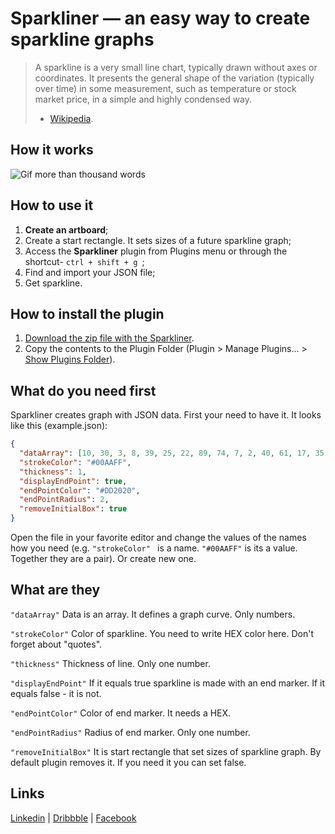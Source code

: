 # Sparkliner — an easy way to create sparkline graphs
> A sparkline is a very small line chart, typically drawn without axes or coordinates. It presents the general shape of the variation (typically over time) in some measurement, such as temperature or stock market price, in a simple and highly condensed way.
> - [Wikipedia](https://en.wikipedia.org/wiki/Sparkline).

## How it works
![Gif more than thousand words](/how-to.gif)

## How to use it
1. **Create an artboard**;
2. Create a start rectangle. It sets sizes of a future sparkline graph;
3. Access the **Sparkliner** plugin from Plugins menu or through the shortcut- `ctrl + shift + g `;
4. Find and import your JSON file;
5. Get sparkline.

## How to install the plugin
1. [Download the zip file with the Sparkliner](https://github.com/Volorf/Sparkliner/archive/master.zip).
2. Copy the contents to the Plugin Folder (Plugin > Manage Plugins... > [Show Plugins Folder](http://frolovoleg.ru/images/sketch-plugin-folder.png)).

## What do you need first
Sparkliner creates graph with JSON data. First your need to have it. It looks like this (example.json):

``` json
{
  "dataArray": [10, 30, 3, 8, 39, 25, 22, 89, 74, 7, 2, 40, 61, 17, 35, 31, 8, 14, 39, 32, 53],
  "strokeColor": "#00AAFF",
  "thickness": 1,
  "displayEndPoint": true,
  "endPointColor": "#DD2020",
  "endPointRadius": 2,
  "removeInitialBox": true
}
```
Open the file in your favorite editor and change the values of the names how you need (e.g. `"strokeColor" ` is a name. `"#00AAFF"` is its a value. Together they are a pair). Or create new one.

## What are they

``` "dataArray" ```
Data is an array. It defines a graph curve. Only numbers.

``` "strokeColor" ```
Color of sparkline. You need to write HEX color here. Don't forget about "quotes".

``` "thickness" ```
Thickness of line. Only one number.

``` "displayEndPoint" ```
If it equals true sparkline is made with an end marker. If it equals false - it is not.

``` "endPointColor" ```
Color of end marker. It needs a HEX.

``` "endPointRadius" ```
Radius of end marker. Only one number.

``` "removeInitialBox" ```
It is start rectangle that set sizes of sparkline graph. By default plugin removes it. If you need it you can set false.

## Links
[Linkedin](https://www.linkedin.com/in/oleg-frolov-6a6a4752/) | [Dribbble](https://dribbble.com/Volorf) | [Facebook](https://www.facebook.com/volorf)
